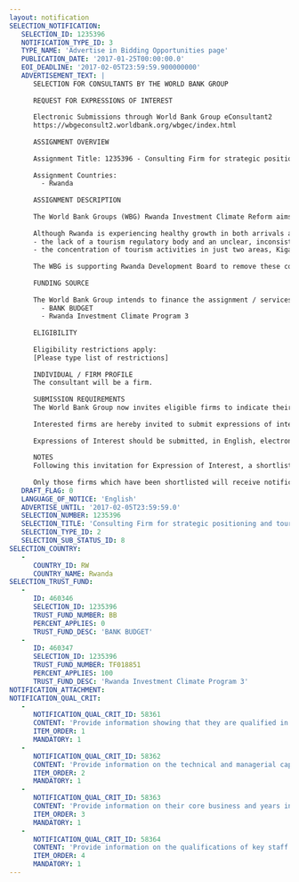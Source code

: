 ```yaml
---
layout: notification
SELECTION_NOTIFICATION: 
   SELECTION_ID: 1235396
   NOTIFICATION_TYPE_ID: 3
   TYPE_NAME: 'Advertise in Bidding Opportunities page'
   PUBLICATION_DATE: '2017-01-25T00:00:00.0'
   EOI_DEADLINE: '2017-02-05T23:59:59.900000000'
   ADVERTISEMENT_TEXT: |
      SELECTION FOR CONSULTANTS BY THE WORLD BANK GROUP
      
      REQUEST FOR EXPRESSIONS OF INTEREST
      
      Electronic Submissions through World Bank Group eConsultant2
      https://wbgeconsult2.worldbank.org/wbgec/index.html
      
      ASSIGNMENT OVERVIEW
      
      Assignment Title: 1235396 - Consulting Firm for strategic positioning and tourism master plan; Kibuye, Karongi, Rwanda
      
      Assignment Countries:
        - Rwanda
      
      ASSIGNMENT DESCRIPTION
      
      The World Bank Groups (WBG) Rwanda Investment Climate Reform aims to support the Government of Rwanda's (GoR) economic development agenda. The program will focus on addressing key constraints to increasing private investment in the GoRs priority sectors notably in tourism sector.
      
      Although Rwanda is experiencing healthy growth in both arrivals and tourism investment, a significant acceleration in growth is required to meet the GoRs revenue target in 2017. The WBG has identified two key constraints to accelerated growth, namely;
      - the lack of a tourism regulatory body and an unclear, inconsistent regulatory framework, and 
      - the concentration of tourism activities in just two areas, Kigali and Virunga.
      
      The WBG is supporting Rwanda Development Board to remove these constraints in order to stimulate private investment and job creation.  The service of a consulting firm to undertake a comprehensive exercise in positioning and master planning the Kibuye area.
      
      FUNDING SOURCE
      
      The World Bank Group intends to finance the assignment / services described below under the following:
        - BANK BUDGET
        - Rwanda Investment Climate Program 3
      
      ELIGIBILITY
      
      Eligibility restrictions apply:
      [Please type list of restrictions]
      
      INDIVIDUAL / FIRM PROFILE
      The consultant will be a firm. 
      
      SUBMISSION REQUIREMENTS
      The World Bank Group now invites eligible firms to indicate their interest in providing the services.  Interested firms must provide information indicating that they are qualified to perform the services (brochures, description of similar assignments, experience in similar conditions, availability of appropriate skills among staff, etc. for firms; CV and cover letter for individuals).  Please note that the total size of all attachments should be less than 5MB.  Consultants may associate to enhance their qualifications.
      
      Interested firms are hereby invited to submit expressions of interest.
      
      Expressions of Interest should be submitted, in English, electronically through World Bank Group eConsultant2 (https://wbgeconsult2.worldbank.org/wbgec/index.html)
      
      NOTES
      Following this invitation for Expression of Interest, a shortlist of qualified firms will be formally invited to submit proposals. Shortlisting and selection will be subject to the availability of funding.
      
      Only those firms which have been shortlisted will receive notification. No debrief will be provided to firms which have not been shortlisted.
   DRAFT_FLAG: 0
   LANGUAGE_OF_NOTICE: 'English'
   ADVERTISE_UNTIL: '2017-02-05T23:59:59.0'
   SELECTION_NUMBER: 1235396
   SELECTION_TITLE: 'Consulting Firm for strategic positioning and tourism master plan; Kibuye, Karongi, Rwanda'
   SELECTION_TYPE_ID: 2
   SELECTION_SUB_STATUS_ID: 8
SELECTION_COUNTRY: 
   - 
      COUNTRY_ID: RW
      COUNTRY_NAME: Rwanda
SELECTION_TRUST_FUND: 
   - 
      ID: 460346
      SELECTION_ID: 1235396
      TRUST_FUND_NUMBER: BB
      PERCENT_APPLIES: 0
      TRUST_FUND_DESC: 'BANK BUDGET'
   - 
      ID: 460347
      SELECTION_ID: 1235396
      TRUST_FUND_NUMBER: TF018851
      PERCENT_APPLIES: 100
      TRUST_FUND_DESC: 'Rwanda Investment Climate Program 3'
NOTIFICATION_ATTACHMENT: 
NOTIFICATION_QUAL_CRIT: 
   - 
      NOTIFICATION_QUAL_CRIT_ID: 58361
      CONTENT: 'Provide information showing that they are qualified in the field of the assignment.'
      ITEM_ORDER: 1
      MANDATORY: 1
   - 
      NOTIFICATION_QUAL_CRIT_ID: 58362
      CONTENT: 'Provide information on the technical and managerial capabilities of the firm.'
      ITEM_ORDER: 2
      MANDATORY: 1
   - 
      NOTIFICATION_QUAL_CRIT_ID: 58363
      CONTENT: 'Provide information on their core business and years in business.'
      ITEM_ORDER: 3
      MANDATORY: 1
   - 
      NOTIFICATION_QUAL_CRIT_ID: 58364
      CONTENT: 'Provide information on the qualifications of key staff.'
      ITEM_ORDER: 4
      MANDATORY: 1
---
```

